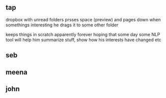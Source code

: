 ## tap

dropbox with unread folders
prsses space (preview) and pages down
when somethings interesting he drags it to some other folder

keeps things in scratch apparently forever hoping that some day some NLP tool will help him summarize stuff, show how his interests have changed etc


## seb

## meena

## john